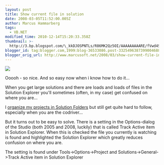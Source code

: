 ```yaml
---
layout: post
title: Show current file in solution
date: 2008-03-05T11:52:00.005Z
author: Marcus Hammarberg
tags:
  - VB.NET
modified_time: 2010-12-14T15:20:33.358Z
thumbnail: >-
  http://3.bp.blogspot.com/\_kkDJOSPNTLs/R86MK2Qz5OI/AAAAAAAAARE/fVwd4StsW_U/s72-c/trackitem.JPG
blogger_id: tag:blogger.com,1999:blog-36533086.post-3325496387399004688
blogger_orig_url: http://www.marcusoft.net/2008/03/show-current-file-in-solution.html
---
```


[<img
src="http://3.bp.blogspot.com/_kkDJOSPNTLs/R86MK2Qz5OI/AAAAAAAAARE/fVwd4StsW_U/s400/trackitem.JPG"
id="BLOGGER_PHOTO_ID_5174227139887883490"
style="DISPLAY: block; MARGIN: 0px auto 10px; CURSOR: hand; TEXT-ALIGN: center"
data-border="0" />](http://3.bp.blogspot.com/_kkDJOSPNTLs/R86MK2Qz5OI/AAAAAAAAARE/fVwd4StsW_U/s1600-h/trackitem.JPG)

<div>

Ooooh - so nice. And so easy now when i know how to do it...


When you get large solutions and there are loads and loads of files in
the Solution Explorer you'll sometimes (often, in my case) get confused
on where you are...

I [organize my projects in Solution
Folders](http://marcushammarberg.blogspot.com/2006/11/well-structured-projects-in-visual.html)
but still get quite hard to follow, especially when you are the
codriver...

But it turns out to be easy to solve. There is a setting in the
Options-dialog of the Studio (both 2005 and 2008, luckily) that is
called Track Active item in Solution Explorer. When this is checked the
file you currently is watching is found and highlighted the Solution
Explorer which greatly reduces confusion on where you are.

The setting is found under Tools-\>Options-\>Project and
Solutions-\>General-\>Track Active item in Solution Explorer

</div>
